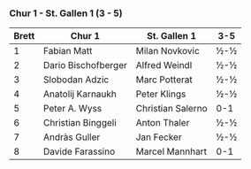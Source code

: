 ### Chur 1 - St. Gallen 1 (3 - 5)

| Brett | Chur 1              | St. Gallen 1      | 3-5 |
|-------|---------------------|-------------------|-----|
| 1     | Fabian Matt         | Milan Novkovic    | ½-½ |
| 2     | Dario Bischofberger | Alfred Weindl     | ½-½ |
| 3     | Slobodan Adzic      | Marc Potterat     | ½-½ |
| 4     | Anatolij Karnaukh   | Peter Klings      | ½-½ |
| 5     | Peter A. Wyss       | Christian Salerno | 0-1 |
| 6     | Christian Binggeli  | Anton Thaler      | ½-½ |
| 7     | Andràs Guller       | Jan Fecker        | ½-½ |
| 8     | Davide Farassino    | Marcel Mannhart   | 0-1 |
